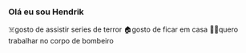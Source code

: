 ### Olá eu sou Hendrik
☠️gosto de assistir series de terror
🏠gosto de ficar em casa 
🧑‍🚒quero trabalhar no corpo de bombeiro
